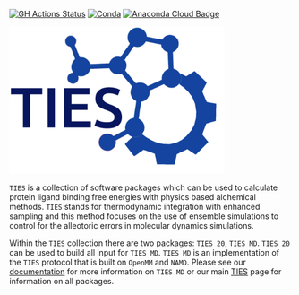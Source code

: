 [![GH Actions Status](https://github.com/UCL-CCS/TIES_MD/workflows/CI/badge.svg)](https://github.com/UCL-CCS/TIES_MD/actions?query=branch%3Amaster+workflow%3ACI)
[![Conda](https://img.shields.io/conda/v/ucl-ccs/ties_md.svg)](https://anaconda.org/UCL-CCS/ties_md)
[![Anaconda Cloud Badge](https://anaconda.org/ucl-ccs/ties_md/badges/downloads.svg)](https://anaconda.org/UCL-CCS/ties_md)

<img src="https://github.com/UCL-CCS/TIES_MD/blob/main/TIES_MD/doc/source/_static/images/TIES_logov2.png" width="384">

`TIES` is a collection of software packages which can be used to calculate protein ligand binding free energies with physics based alchemical methods. `TIES` stands for thermodynamic integration with enhanced sampling and this method focuses on the use of ensemble simulations to control for the alleotoric errors in molecular dynamics simulations.

Within the `TIES` collection there are two packages: `TIES 20`, `TIES MD`. `TIES 20` can be used to build all input for `TIES MD`. `TIES MD` is an implementation of the `TIES` protocol that is built on `OpenMM` and `NAMD`. Please see our [documentation](https://UCL-CCS.github.io/TIES_MD/) for more information on `TIES MD` or our main [TIES](http://www.ties-service.org/) page for information on all packages.
